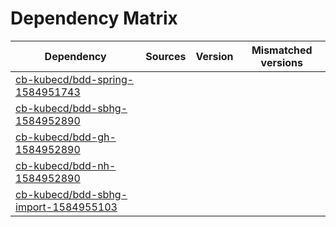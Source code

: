 # Dependency Matrix

Dependency | Sources | Version | Mismatched versions
---------- | ------- | ------- | -------------------
[cb-kubecd/bdd-spring-1584951743](https://github.com/cb-kubecd/bdd-spring-1584951743.git) |  | []() | 
[cb-kubecd/bdd-sbhg-1584952890](https://github.com/cb-kubecd/bdd-sbhg-1584952890.git) |  | []() | 
[cb-kubecd/bdd-gh-1584952890](https://github.com/cb-kubecd/bdd-gh-1584952890.git) |  | []() | 
[cb-kubecd/bdd-nh-1584952890](https://github.com/cb-kubecd/bdd-nh-1584952890.git) |  | []() | 
[cb-kubecd/bdd-sbhg-import-1584955103](https://github.com/cb-kubecd/bdd-sbhg-import-1584955103.git) |  | []() | 
